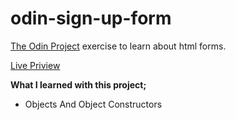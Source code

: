 # odin-sign-up-form

[The Odin Project](https://www.theodinproject.com/lessons/node-path-javascript-library) exercise to learn about html forms.

[Live Priview](https://oguzhan-ulutas.github.io/odin-library/)

**What I learned with this project;**

- Objects And Object Constructors
